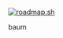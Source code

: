 [![roadmap.sh](https://roadmap.sh/card/tall/684c1e5ca60942b85d6fae08?variant=dark)](https://roadmap.sh)

baum
